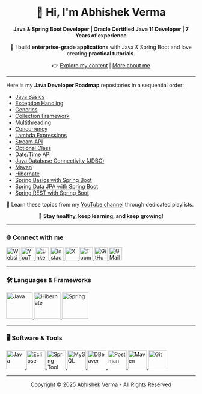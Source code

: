 <h1 align="center">👋 Hi, I'm Abhishek Verma</h1>

<p align="center">
    <b>Java & Spring Boot Developer | Oracle Certified Java 11 Developer | 7 Years of experience</b>
</p>

<p align="center">
🚀 I build <b>enterprise-grade applications</b> with Java & Spring Boot and love creating <b>practical tutorials</b>.
</p>

<p align="center">
👉 <a href="https://abhishekvermaa10.github.io" target="_blank">Explore my content</a> | <a href="https://abhishekvermaa10.github.io/about" target="_blank">More about me</a>
</p>

<hr>

<p align="left">
    Here is my <b>Java Developer Roadmap</b> repositories in a sequential order:
<ul>
    <li><a href="https://abhishekvermaa10.github.io/Java Basics"
        target="_blank">Java Basics</a></li>
    <li><a href="https://github.com/abhishekvermaa10/Exception-Handling"
        target="_blank">Exception Handling</a></li>
    <li><a href="https://github.com/abhishekvermaa10/Generics"
        target="_blank">Generics</a></li>
    <li><a href="https://github.com/abhishekvermaa10/Collection-Framework"
        target="_blank">Collection Framework</a></li>
    <li><a href="https://github.com/abhishekvermaa10/Multithreading"
        target="_blank">Multithreading</a></li>
    <li><a href="https://github.com/abhishekvermaa10/Concurrency"
        target="_blank">Concurrency</a></li>
    <li><a href="https://github.com/abhishekvermaa10/Lambdas"
        target="_blank">Lambda Expressions</a></li>
    <li><a href="https://github.com/abhishekvermaa10/Streams"
        target="_blank">Stream API</a></li>
    <li><a href="https://github.com/abhishekvermaa10/Optional-Class"
        target="_blank">Optional Class</a></li>
    <li><a href="https://github.com/abhishekvermaa10/DateTimeAPI"
        target="_blank">Date/Time API</a></li>
    <li><a href="https://github.com/abhishekvermaa10/JDBC"
        target="_blank">Java Database Connectivity (JDBC)</a></li>
    <li><a href="https://github.com/abhishekvermaa10/Maven"
        target="_blank">Maven</a></li>
    <li><a href="https://github.com/abhishekvermaa10/Hibernate"
        target="_blank">Hibernate</a></li>
    <li><a href="https://github.com/abhishekvermaa10/Spring-Basics-with-Spring-Boot"
        target="_blank">Spring Basics with Spring Boot</a></li>
    <li><a href="https://github.com/abhishekvermaa10/Spring-Data"
        target="_blank">Spring Data JPA with Spring Boot</a></li>
    <li><a href="https://github.com/abhishekvermaa10/Spring-REST"
        target="_blank">Spring REST with Spring Boot</a></li>
</ul>
</p>

<p align="left">
🎥 Learn these topics from my <a href="https://www.youtube.com/@abhishekvermaa10" target="_blank">YouTube channel</a> through dedicated playlists.
</p>

<p align="center"><b>🚀 Stay healthy, keep learning, and keep growing!</b></p>

<hr>

<h3 align="left">🌐 Connect with me</h3>
<div align="left">
    <a href="https://abhishekvermaa10.github.io" target="_blank">
  <img src="https://img.shields.io/static/v1?message=Website&logo=internet-explorer&label=&color=6A5ACD&logoColor=white&labelColor=&style=for-the-badge" height="35" alt="Website" />
    </a>
    <a href="https://www.youtube.com/@abhishekvermaa10" target="_blank">
  <img src="https://img.shields.io/static/v1?message=YouTube&logo=youtube&label=&color=FF0000&logoColor=white&labelColor=&style=for-the-badge" height="35" alt="YouTube" />
    </a>
    <a href="https://linkedin.com/in/abhishekvermaa10" target="_blank">
  <img src="https://img.shields.io/static/v1?message=LinkedIn&logo=linkedin&label=&color=0A66C2&logoColor=white&labelColor=&style=for-the-badge" height="35" alt="LinkedIn" />
    </a>
    <a href="https://instagram.com/abhishekvermaa10" target="_blank">
  <img src="https://img.shields.io/static/v1?message=Instagram&logo=instagram&label=&color=E1306C&logoColor=white&labelColor=&style=for-the-badge" height="35" alt="Instagram />
    </a>
    <a href="https://x.com/ytabhishekverma" target="_blank">
  <img src="https://img.shields.io/static/v1?message=X&logo=x&label=&color=000000&logoColor=white&labelColor=&style=for-the-badge" height="35" alt="X" />
    </a>
  <a href="https://topmate.io/abhishekvermaa10" target="_blank">
  <img src="https://img.shields.io/static/v1?message=Topmate&logo=topmate&label=&color=FF6347&logoColor=white&labelColor=&style=for-the-badge" height="35" alt="Topmate" />
  </a>
    <a href="https://github.com/abhishekvermaa10" target="_blank">
  <img src="https://img.shields.io/static/v1?message=GitHub&logo=github&label=&color=181717&logoColor=white&labelColor=&style=for-the-badge" height="35" alt="GitHub" />
    </a>
    <a href="mailto:scaleupindiayt@gmail.com">
  <img src="https://img.shields.io/static/v1?message=Gmail&logo=gmail&label=&color=EA4335&logoColor=white&labelColor=&style=for-the-badge" height="35" alt="GMail" />
    </a>
</div>

<hr>

<h3 align="left">🛠️ Languages & Frameworks</h3>
<div align="left">
<a href="https://www.java.com" target="_blank">
<img src="https://cdn.jsdelivr.net/gh/devicons/devicon@latest/icons/java/java-original-wordmark.svg" height="70" alt="Java" />
</a>
<a href="https://hibernate.org" target="_blank">
<img src="https://cdn.jsdelivr.net/gh/devicons/devicon@latest/icons/hibernate/hibernate-original-wordmark.svg" height="70" alt="Hibernate"  />
</a>
<a href="https://spring.io" target="_blank">
<img src="https://cdn.jsdelivr.net/gh/devicons/devicon@latest/icons/spring/spring-original-wordmark.svg"  height="70" alt="Spring"  />
</a>           
</div>

<hr>

<h3 align="left">🖥️ Software & Tools</h3>
<div align="left">
<a href="https://www.oracle.com/in/java/technologies/downloads" target="_blank">
<img src="https://cdn.jsdelivr.net/gh/devicons/devicon@latest/icons/java/java-original.svg" height="50" alt="Java" />
</a>
<a href="https://www.eclipse.org/downloads" target="_blank">
<img src="https://cdn.jsdelivr.net/gh/devicons/devicon@latest/icons/eclipse/eclipse-original.svg" height="50" alt="Eclipse" />
</a>
<a href="https://spring.io/tools" target="_blank">
<img src="https://cdn.jsdelivr.net/gh/devicons/devicon@latest/icons/spring/spring-original.svg" height="50" alt="Spring Tool Suite" />
</a>
<a href="https://dev.mysql.com/downloads" target="_blank">
<img src="https://cdn.jsdelivr.net/gh/devicons/devicon@latest/icons/mysql/mysql-original.svg" height="50" alt="MySQL" />
</a>
<a href="https://dbeaver.io/download" target="_blank">
<img src="https://cdn.jsdelivr.net/gh/devicons/devicon@latest/icons/dbeaver/dbeaver-original.svg" height="50" alt="DBeaver" />
</a>
<a href="https://www.postman.com/downloads" target="_blank">
<img src="https://cdn.jsdelivr.net/gh/devicons/devicon@latest/icons/postman/postman-original.svg" height="50" alt="Postman" />
</a>
<a href="https://maven.apache.org" target="_blank">
<img src="https://cdn.jsdelivr.net/gh/devicons/devicon@latest/icons/maven/maven-original.svg" height="50" alt="Maven" />
</a> 
<a href="https://git-scm.com/downloads" target="_blank">
<img src="https://cdn.jsdelivr.net/gh/devicons/devicon@latest/icons/git/git-original.svg" height="50" alt="Git" /> 
</a>   
</div>

<hr>

<div align="center">Copyright © 2025 Abhishek Verma - All Rights Reserved</div>
